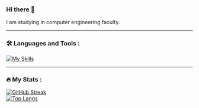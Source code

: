 ### Hi there 👋

I am studying in computer engineering faculty.

---

### :hammer_and_wrench: Languages and Tools :

[![My Skills](https://skillicons.dev/icons?i=cs,javascript,html,css,php,figma&perline=9)](https://skillicons.dev)

---

### :fire: My Stats :
[![GitHub Streak](http://github-readme-streak-stats.herokuapp.com?user=BANDITKH2020&theme=dark&background=000000)](https://git.io/streak-stats)<br>
[![Top Langs](https://github-readme-stats.vercel.app/api/top-langs/?username=BANDITKH2020&layout=compact&theme=vision-friendly-dark)](https://github.com/anuraghazra/github-readme-stats)


